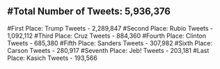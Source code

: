 #Total Number of Tweets: 5,936,376 
---
#First Place: Trump Tweets - 2,289,847
#Second Place: Rubio Tweets - 1,092,112
#Third Place: Cruz Tweets - 884,360
#Fourth Place: Clinton Tweets - 685,380
#Fifth Place: Sanders Tweets - 307,982
#Sixth Place: Carson Tweets - 280,917
#Seventh Place: Jeb! Tweets - 203,181
#Last Place: Kasich Tweets - 193,566

